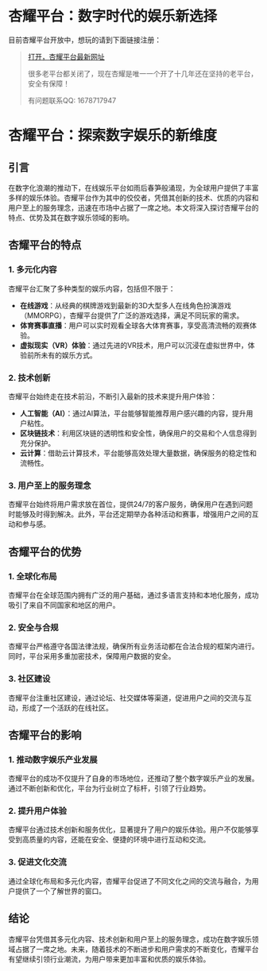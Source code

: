 # 杏耀平台：数字时代的娱乐新选择

目前杏耀平台开放中，想玩的请到下面链接注册：

> [打开，杏耀平台最新网址](https://www.dianzijobs.com/s1/vugege)
>
> 很多老平台都关闭了，现在杏耀是唯一一个开了十几年还在坚持的老平台，安全有保障！
>
> 有问题联系QQ: 1678717947


# 杏耀平台：探索数字娱乐的新维度

## 引言

在数字化浪潮的推动下，在线娱乐平台如雨后春笋般涌现，为全球用户提供了丰富多样的娱乐体验。杏耀平台作为其中的佼佼者，凭借其创新的技术、优质的内容和用户至上的服务理念，迅速在市场中占据了一席之地。本文将深入探讨杏耀平台的特点、优势及其在数字娱乐领域的影响。

## 杏耀平台的特点

### 1. **多元化内容**

杏耀平台汇聚了多种类型的娱乐内容，包括但不限于：

- **在线游戏**：从经典的棋牌游戏到最新的3D大型多人在线角色扮演游戏（MMORPG），杏耀平台提供了广泛的游戏选择，满足不同玩家的需求。
- **体育赛事直播**：用户可以实时观看全球各大体育赛事，享受高清流畅的观赛体验。
- **虚拟现实（VR）体验**：通过先进的VR技术，用户可以沉浸在虚拟世界中，体验前所未有的娱乐方式。

### 2. **技术创新**

杏耀平台始终走在技术前沿，不断引入最新的技术来提升用户体验：

- **人工智能（AI）**：通过AI算法，平台能够智能推荐用户感兴趣的内容，提升用户粘性。
- **区块链技术**：利用区块链的透明性和安全性，确保用户的交易和个人信息得到充分保护。
- **云计算**：借助云计算技术，平台能够高效处理大量数据，确保服务的稳定性和流畅性。

### 3. **用户至上的服务理念**

杏耀平台始终将用户需求放在首位，提供24/7的客户服务，确保用户在遇到问题时能够及时得到解决。此外，平台还定期举办各种活动和赛事，增强用户之间的互动和参与感。

## 杏耀平台的优势

### 1. **全球化布局**

杏耀平台在全球范围内拥有广泛的用户基础，通过多语言支持和本地化服务，成功吸引了来自不同国家和地区的用户。

### 2. **安全与合规**

杏耀平台严格遵守各国法律法规，确保所有业务活动都在合法合规的框架内进行。同时，平台采用多重加密技术，保障用户数据的安全。

### 3. **社区建设**

杏耀平台注重社区建设，通过论坛、社交媒体等渠道，促进用户之间的交流与互动，形成了一个活跃的在线社区。

## 杏耀平台的影响

### 1. **推动数字娱乐产业发展**

杏耀平台的成功不仅提升了自身的市场地位，还推动了整个数字娱乐产业的发展。通过不断创新和优化，平台为行业树立了标杆，引领了行业趋势。

### 2. **提升用户体验**

杏耀平台通过技术创新和服务优化，显著提升了用户的娱乐体验。用户不仅能够享受到高质量的内容，还能在安全、便捷的环境中进行互动和交流。

### 3. **促进文化交流**

通过全球化布局和多元化内容，杏耀平台促进了不同文化之间的交流与融合，为用户提供了一个了解世界的窗口。

## 结论

杏耀平台凭借其多元化内容、技术创新和用户至上的服务理念，成功在数字娱乐领域占据了一席之地。未来，随着技术的不断进步和用户需求的不断变化，杏耀平台有望继续引领行业潮流，为用户带来更加丰富和优质的娱乐体验。